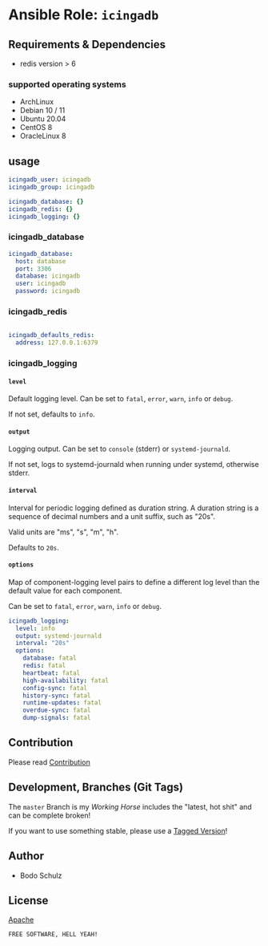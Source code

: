 
# Ansible Role:  `icingadb`



## Requirements & Dependencies

- redis version > 6

### supported operating systems

- ArchLinux
- Debian 10 / 11
- Ubuntu 20.04
- CentOS 8
- OracleLinux 8

## usage

```yaml
icingadb_user: icingadb
icingadb_group: icingadb

icingadb_database: {}
icingadb_redis: {}
icingadb_logging: {}
```

### icingadb_database

```yaml
icingadb_database:
  host: database
  port: 3306
  database: icingadb
  user: icingadb
  password: icingadb
```
### icingadb_redis

```yaml

icingadb_defaults_redis:
  address: 127.0.0.1:6379
```

### icingadb_logging

#### `level`
Default logging level. Can be set to `fatal`, `error`, `warn`, `info` or `debug`.

If not set, defaults to `info`.

#### `output`
Logging output. Can be set to `console` (stderr) or `systemd-journald`.

If not set, logs to systemd-journald when running under systemd, otherwise stderr.

#### `interval`

Interval for periodic logging defined as duration string.
A duration string is a sequence of decimal numbers and a unit suffix, such as "20s".

Valid units are "ms", "s", "m", "h".

Defaults to `20s`.

#### `options`

Map of component-logging level pairs to define a different log level than the default
value for each component.

Can be set to `fatal`, `error`, `warn`, `info` or `debug`.

```yaml
icingadb_logging:
  level: info
  output: systemd-journald
  interval: "20s"
  options:
    database: fatal
    redis: fatal
    heartbeat: fatal
    high-availability: fatal
    config-sync: fatal
    history-sync: fatal
    runtime-updates: fatal
    overdue-sync: fatal
    dump-signals: fatal
```




## Contribution

Please read [Contribution](CONTRIBUTING.md)

## Development,  Branches (Git Tags)

The `master` Branch is my *Working Horse* includes the "latest, hot shit" and can be complete broken!

If you want to use something stable, please use a [Tagged Version](https://github.com/bodsch/ansible-icingaweb2/tags)!

## Author

- Bodo Schulz

## License

[Apache](LICENSE)

`FREE SOFTWARE, HELL YEAH!`
